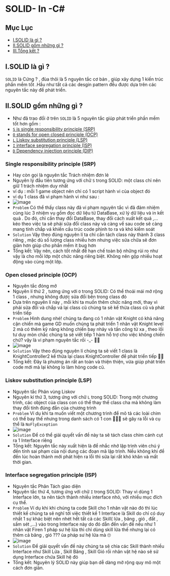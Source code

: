 # SOLID- In -C#
## Mục Lục
- [I.SOLID là gì ?](#What)
- [II.SOLID gồm những gì ?](#How)
- [III.Tổng kết  ?](#When)
<a name="What"></a>
## I.SOLID là gì ?
`SOLID` là Cứng ? , đùa thôi là 5 nguyên tắc cơ bản , giúp xây dựng 1 kiến trúc phần mềm tốt .Hầu như tất cả các desgin pattern đều được dựa trên các nguyên tắc này để phát triển.
<a name="How"></a>
## II.SOLID gồm những gì ?
- Như đã trao đổi ở trên `SOLID` là 5 nguyên tắc giúp phát triển phần mềm tốt hơn gồm :
- [`S` is single responsibility principle (SRP)](#Single)
- [`O` stands for open closed principle (OCP)](#Open)
- [`L` Liskov substitution principle (LSP)](#Liskov)
- [`I` interface segregation principle (ISP)](#Interface)
- [`D` Dependency injection principle (DIP)](#Dependency)
<a name="Single"></a>
### Single responsibility principle (SRP)
- Hay còn gọi là nguyên tắc Trách nhiệm đơn lẻ
- Nguyên lý đầu tiên tương ứng với chữ `S` trong SOLID: một class chỉ nên giữ 1 trách nhiệm duy nhất 
- ví dụ : mỗi 1 game object nên chỉ có 1 script hành vi của object đó 
- ví dụ 1 class đã vi phạm hành vi như sau :
- ![image](https://user-images.githubusercontent.com/47918431/137583851-b59bdf4a-e2e9-406c-95f5-bb3ea4824022.png)
- `Problem` Có thể thấy class này đã vi phạm nguyên tắc vì đã đảm nhiệm cùng lúc 3 nhiệm vụ gồm đọc dữ liệu từ DataBase, xử lý dữ liệu và in kết quả . Do đó, chỉ cần thay đổi DataBase, thay đổi cách xuất kết quả ,... kéo theo việc ta sẽ phải sửa đổi class này và càng về sau code sẽ càng mang tính chắp vá khiến cấu trúc code phình to ra và khó kiểm soát 
- `Solution` Vậy theo đúng nguyên lí ta chỉ cần tách class này thành 3 class riêng , mặc dù số lượng class nhiều hơn nhưng việc sửa chữa sẽ đơn giản hơn giúp cho phần mềm ít bug hơn
- Tổng kết: Vậy nên, cách tốt nhất để hạn chế toàn bộ những rủi ro như vậy là cho mỗi lớp một chức năng riêng biệt. Không nên gộp nhiều hoạt động vào cùng một lớp.
<a name="Open"></a>
### Open closed principle (OCP)
- Nguyên tắc đóng mở
- Nguyên lí thứ 2 , tương ứng với `O` trong SOLID: Có thể thoải mái mở rộng 1 class , nhưng không được sửa đổi bên trong class đó 
- Dựa trên nguyên lí này , mỗi khi ta muốn thêm chức năng mới, thay vì phải sửa đổi và chắp vá lại class cũ chúng ta sẽ kế thừa class cũ và phát triển tiếp 
- `Problem` Hình dung nhé! chúng ta đang có 1 nhân vật Knight có khả năng cận chiến mà game GD muốn chúng ta phát triển 1 nhân vật Knight level 2 mà có thêm kỹ năng không chiến bay nhảy và tấn công từ xa , theo lối tư duy mòn chắc chúng ta sẽ viết tiếp 1 hàm hỗ trợ cho việc không chiến chứ? vậy là vi phạm nguyên tắc rồi -_- 🕵️‍♀️
- ![image](https://user-images.githubusercontent.com/47918431/137584283-5d784f9f-cf14-4efd-bc75-cafb11fc2779.png) 
- `Solution` Vậy theo đúng nguyên lí chúng ta sẽ viết 1 class là KnightController2 kế thừa lại class KnightController để phát triển tiếp 🐱‍👓
- Tổng kết: Đây là phương án rất an toàn và thiện thiện, vừa giúp phát triển code mới mà lại không lo làm hỏng code cũ.
<a name="Liskov"></a>
### Liskov substitution principle (LSP)
- Nguyên tắc Phân vùng Liskov
- Nguyên kí thứ 3, tương ứng với chữ `L` trong SOLID: Trong một chương trình, các object của class con có thể thay thế class cha mà không làm thay đổi tính đúng đắn của chương trình 
- `Problem` Ví dụ khi ta muốn viết một chương trình để mô tả các loài chim có thể bay thế nhưng trong danh sách có 1 con 🐧🐧🐧 sẽ gây ra lỗi và cụ thể là `NoFlyException`
- ![image](https://user-images.githubusercontent.com/47918431/137585126-84bc01a6-22eb-4311-a08f-4d6f2a014832.png)
- `Solution` Để có thể giải quyết vấn đề này ta sẽ tách class chim cánh cụt ra 1 Interface riêng 
- Tổng kết:  Nguyên tắc này xuất hiện là để nhắc nhở lập trình viên chú ý đến tính sai phạm của nội dung các đoạn mã lập trình. Nếu không khi để đến lúc hoàn thành mới phát hiện ra lỗi thì sửa lại rất khó khăn và mất thời gian.
<a name="Interface"></a>
### Interface segregation principle (ISP)
- Nguyên tắc Phân Tách giao diện 
- Nguyên tắc thứ 4, tương ứng với chữ `I` trong SOLID: Thay vì dùng 1 Interface lớn, ta nên tách thành nhiều interface nhỏ, với nhiều mục đích cụ thể.
- `Problem` Ví dụ khi khi chúng ta code Skill cho 1 nhân vật nào đó thì lúc thiết kế chúng ta sẽ nghĩ tới việc thiết kế 1 Interface là Skill do chỉ có duy nhất 1 sự khác biệt nên nhét hết tất cả các Skill( lửa , băng , gió , đất , sấm sét ,...) vào trong Interface này do đó dẫn đến vấn đề nếu như 1 nhân vật Firen 1 pháp sư hệ lửa thì chỉ dùng skill lửa thế nhưng lại có thêm cả băng , gió ??? ủa pháp sư hệ lửa mà 🙄
- ![image](https://user-images.githubusercontent.com/47918431/137585714-5349feb6-69d4-4f61-af02-865799d29c5b.png)
- `Solution` Để giải quyết vấn đề này chúng ta sẽ chia các Skill thành nhiều Interface như Skill Lửa , Skill Băng , Skill Gió rồi nhân vật hệ nào sẽ sử dụng Interface chứa Skill hệ đó 
- Tổng kết: Nguyên lý SOLID này giúp bạn dễ dàng mở rộng quy mô một cách đơn giản.
###


